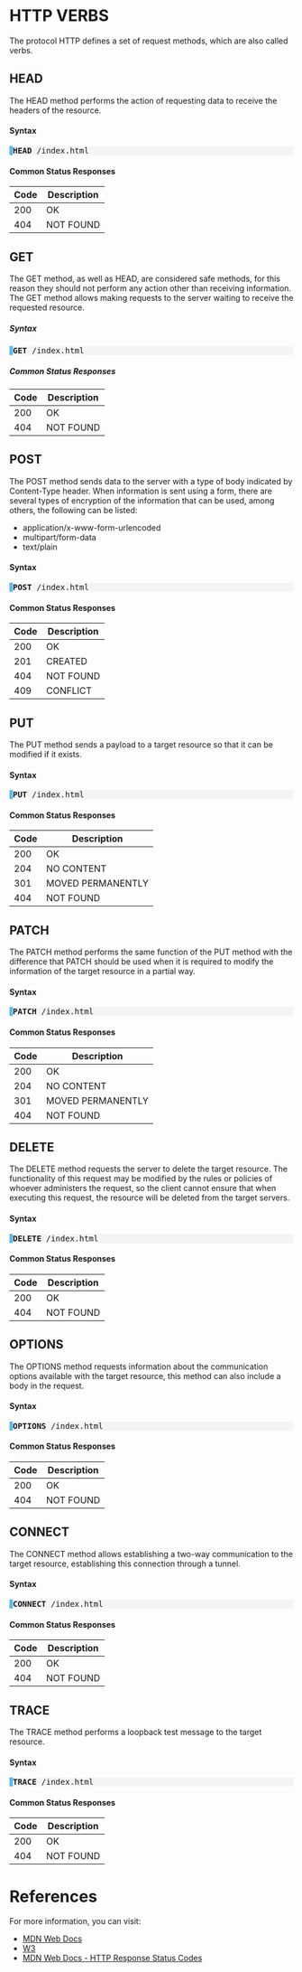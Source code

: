 #   HTTP VERBS

The protocol HTTP defines a set of request methods, which are also called verbs.


## HEAD

The HEAD method performs the action of requesting data to receive the headers of the resource.
#### Syntax

<pre style="background-color: #F4F4F4; border-left: 6px solid #5EBAE9;">
<b>HEAD</b> /index.html
</pre>

#### Common Status Responses

| Code      | Description |
| --------- | ----------- |
| 200       | OK          |
| 404       | NOT FOUND   |


## GET

The GET method, as well as HEAD, are considered safe methods, for this reason they should not perform any action other than receiving information. The GET method allows making requests to the server waiting to receive the requested resource.
##### Syntax

<pre style="background-color: #F4F4F4; border-left: 6px solid #5EBAE9;">
<b>GET</b> /index.html
</pre>

##### Common Status Responses

| Code      | Description |
| --------- | ----------- |
| 200       | OK          |
| 404       | NOT FOUND   |


## POST

The POST method sends data to the server with a type of body indicated by Content-Type header. When information is sent using a form, there are several types of encryption of the information that can be used, among others, the following can be listed:
- application/x-www-form-urlencoded
- multipart/form-data
- text/plain
#### Syntax

<pre style="background-color: #F4F4F4; border-left: 6px solid #5EBAE9;">
<b>POST</b> /index.html
</pre>

#### Common Status Responses

| Code      | Description |
| --------- | ----------- |
| 200       | OK          |
| 201       | CREATED     |
| 404       | NOT FOUND   |
| 409       | CONFLICT    |

## PUT

The PUT method sends a payload to a target resource so that it can be modified if it exists.
#### Syntax

<pre style="background-color: #F4F4F4; border-left: 6px solid #5EBAE9;">
<b>PUT</b> /index.html
</pre>

#### Common Status Responses

| Code      | Description           |
| --------- | --------------------- |
| 200       | OK                    |
| 204       | NO CONTENT            |
| 301       | MOVED PERMANENTLY     |
| 404       | NOT FOUND             |


## PATCH

The PATCH method performs the same function of the PUT method with the difference that PATCH should be used when it is required to modify the information of the target resource in a partial way.

#### Syntax

<pre style="background-color: #F4F4F4; border-left: 6px solid #5EBAE9;">
<b>PATCH</b> /index.html
</pre>

#### Common Status Responses

| Code      | Description           |
| --------- | --------------------- |
| 200       | OK                    |
| 204       | NO CONTENT            |
| 301       | MOVED PERMANENTLY     |
| 404       | NOT FOUND             |


## DELETE

The DELETE method requests the server to delete the target resource. The functionality of this request may be modified by the rules or policies of whoever administers the request, so the client cannot ensure that when executing this request, the resource will be deleted from the target servers.
#### Syntax

<pre style="background-color: #F4F4F4; border-left: 6px solid #5EBAE9;">
<b>DELETE</b> /index.html
</pre>

#### Common Status Responses

| Code      | Description |
| --------- | ----------- |
| 200       | OK          |
| 404       | NOT FOUND   |


## OPTIONS

The OPTIONS method requests information about the communication options available with the target resource, this method can also include a body in the request.
#### Syntax

<pre style="background-color: #F4F4F4; border-left: 6px solid #5EBAE9;">
<b>OPTIONS</b> /index.html
</pre>

#### Common Status Responses

| Code      | Description |
| --------- | ----------- |
| 200       | OK          |
| 404       | NOT FOUND   |


## CONNECT

The CONNECT method allows establishing a two-way communication to the target resource, establishing this connection through a tunnel.

#### Syntax

<pre style="background-color: #F4F4F4; border-left: 6px solid #5EBAE9;">
<b>CONNECT</b> /index.html
</pre>

#### Common Status Responses

| Code      | Description |
| --------- | ----------- |
| 200       | OK          |
| 404       | NOT FOUND   |


## TRACE

The TRACE method performs a loopback test message to the target resource.

#### Syntax

<pre style="background-color: #F4F4F4; border-left: 6px solid #5EBAE9;">
<b>TRACE</b> /index.html
</pre>

#### Common Status Responses

| Code      | Description |
| --------- | ----------- |
| 200       | OK          |
| 404       | NOT FOUND   |


# References
For more information, you can visit:
- [MDN Web Docs](https://developer.mozilla.org/en-US/docs/Web/HTTP/Methods)
- [W3](https://www.w3.org/Protocols/rfc2616/rfc2616-sec9.html)
- [MDN Web Docs - HTTP Response Status Codes](https://developer.mozilla.org/en-US/docs/Web/HTTP/Status)